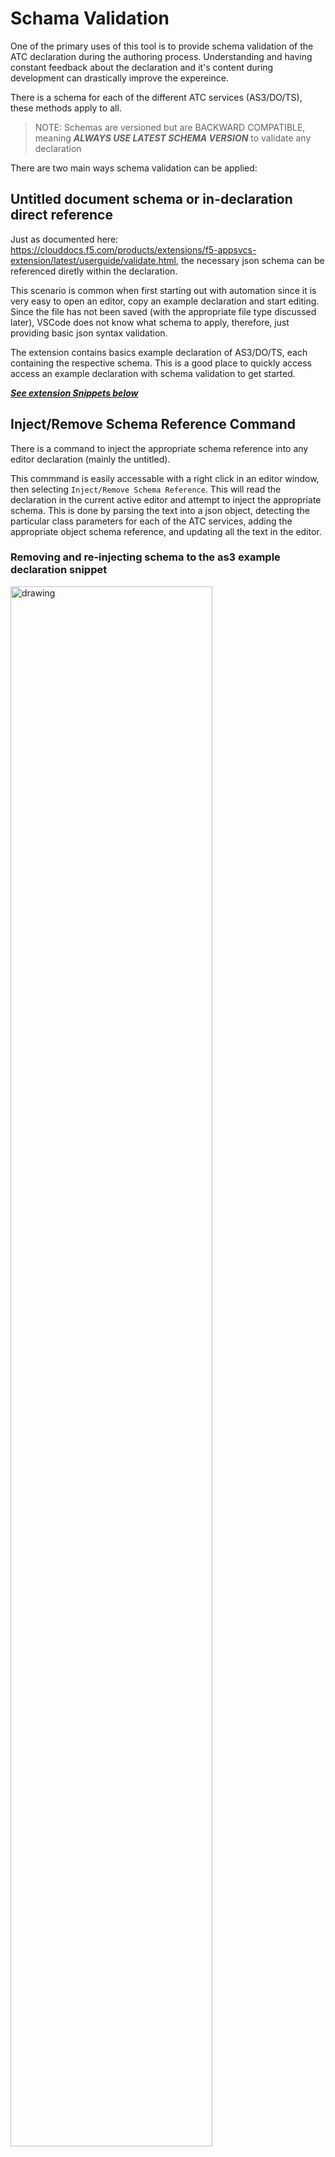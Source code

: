 

# Schama Validation

<!-- <p>&nbsp;</p> -->

One of the primary uses of this tool is to provide schema validation of the ATC declaration during the authoring process.  Understanding and having constant feedback about the declaration and it's content during development can drastically improve the expereince.

There is a schema for each of the different ATC services (AS3/DO/TS), these methods apply to all.  



> NOTE:  Schemas are versioned but are BACKWARD COMPATIBLE, meaning ***ALWAYS USE LATEST SCHEMA VERSION*** to validate any declaration


There are two main ways schema validation can be applied:

## Untitled document schema or in-declaration direct reference

Just as documented here: https://clouddocs.f5.com/products/extensions/f5-appsvcs-extension/latest/userguide/validate.html, the necessary json schema can be referenced diretly within the declaration.

This scenario is common when first starting out with automation since it is very easy to open an editor, copy an example declaration and start editing.  Since the file has not been saved (with the appropriate file type discussed later), VSCode does not know what schema to apply, therefore, just providing basic json syntax validation.  

The extension contains basics example declaration of AS3/DO/TS, each containing the respective schema.  This is a good place to quickly access access an example declaration with schema validation to get started.

[***See extension Snippets below***](/schema_validation#extension-snippets)

## Inject/Remove Schema Reference Command

There is a command to inject the appropriate schema reference into any editor declaration (mainly the untitled).

This commmand is easily accessable with a right click in an editor window, then selecting `Inject/Remove Schema Reference`.  This will read the declaration in the current active editor and attempt to inject the appropriate schema.  This is done by parsing the text into a json object, detecting the particular class parameters for each of the ATC services, adding the appropriate object schema reference, and updating all the text in the editor.

<!-- <p>&nbsp;</p> -->

### Removing and re-injecting schema to the as3 example declaration snippet

<img src="./media/injectSchema_v2.8.0_10.30.2020.gif" alt="drawing" width="80%"/>

### Injecting schema into an as3 declaration when viewing a deployed as3 declaration

<img src="./media/injectSchema_existing_v2.8.0_10.30.2020.gif" alt="drawing" width="80%"/>

### Schema mgmt with invalid json

If invalid json is detected but a schema reference is found in the text, it will remove the schema reference

If invalid json is detected and no schema reference is found, it will present an option to add the desired schema at the top of the editor/text.  

<img src="./media/injectSchema_existingBroken_v2.8.0_10.30.2020.gif" alt="drawing" width="80%"/>


---

<!-- <p>&nbsp;</p> -->

## File Type schema reference

<!-- <p>&nbsp;</p> -->

The other method of providing schema validation, and recommended method, is through file types.  A typical AS3/DO/TS declaration may be saved as a JSON (app1.json) file since that is the structure of the data. To follow on with this, the extension utilizes file sub-types to associate the appropriate schema.

- *.as3.json
- *.do.json
- *.ts.json

Examples can be found in the f5-fasting repo

<!-- <p>&nbsp;</p> -->

---

<!-- <p>&nbsp;</p> -->

## Extension Snippets

<!-- <p>&nbsp;</p> -->

Snippets are code blocks that are used to quickly insert code within an editor in VSCode.  The extension includes the basic example for each of the ATC services (AS3/DO/TS).  

To access the snippets, open an editor file, change the language to JSON, then start typing 'as3', 'do' or 'ts', the hit 'enter".  This should insert the example snippet for the respective ATC service. 

> NOTE:  these snippets include the direct schema reference

<img src="./media/as3_snippet_9.9.2020.gif" alt="drawing" width="80%"/>

VSCode guide for defining customer user snippets
https://code.visualstudio.com/docs/editor/userdefinedsnippets

<!-- <p>&nbsp;</p> -->

---

<!-- <p>&nbsp;</p> -->

## Schema Links

<!-- <p>&nbsp;</p> -->

### Latest AS3 Schema

<https://raw.githubusercontent.com/F5Networks/f5-appsvcs-extension/master/schema/latest/as3-schema.json>

### Latest DO Schema

<https://raw.githubusercontent.com/F5Networks/f5-declarative-onboarding/master/src/schema/latest/base.schema.json>

### Latest TS Schema

<https://raw.githubusercontent.com/F5Networks/f5-telemetry-streaming/master/src/schema/latest/base_schema.json>

---

## Validating YAML ATC Declarations with JSON Schemas

Install the RedHat YAML extension

> <https://marketplace.visualstudio.com/items?itemName=redhat.vscode-yaml>

In the vscode settings for that extension:

```json
"yaml.schemas": {
    "https://raw.githubusercontent.com/F5Networks/f5-appsvcs-extension/master/schema/latest/as3-schema.json": ["*.as3.yml"],
    "https://raw.githubusercontent.com/F5Networks/f5-declarative-onboarding/master/src/schema/latest/base.schema.json": ["*.do.yml"],
    "https://raw.githubusercontent.com/F5Networks/f5-telemetry-streaming/master/src/schema/latest/base_schema.json": ["*.ts.yml"],
}
```

create a yaml file for as3 like: `as3Dec1.as3.yml`

<img src="./media/as3SchemaInYaml.PNG" alt="drawing" width="80%"/>